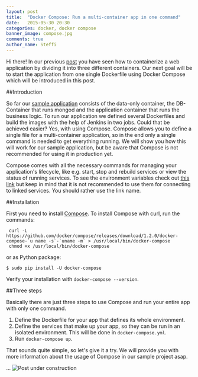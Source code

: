 ```yaml
---
layout: post
title:  "Docker Compose: Run a multi-container app in one command"
date:   2015-05-30 20:30
categories: docker, docker compose
banner_image: compose.jpg
comments: true
author_name: Steffi
---
```


Hi there! In our previous [post](http://learning-continuous-deployment.github.io/docker/images/dockerfile/database/persistence/volumes/linking/container/2015/05/29/docker-and-databases/) you have seen how to containerize a web application by dividing it into three different containers. Our next goal will be to start the application from one single Dockerfile using Docker Compose which will be introduced in this post.  

<!--more-->

##Introduction

So far our [sample application](https://github.com/learning-continuous-deployment/java-mongodb-sample) consists of the data-only container, the DB-Container that runs mongod and the application container that runs the business logic. To run our application we defined several Dockerfiles and build the images with the help of Jenkins in two jobs. Could that be achieved easier? Yes, with using Compose. Compose allows you to define a single file for a multi-container application, so in the end only a single command is needed to get everything running. We will show you how this will work for our sample application, but be aware that Compose is not recommended for using it in production yet.

Compose comes with all the necessary commands for managing your application's lifecycle, like e.g. start, stop and rebuild services or view the status of running services. To see the environment variables check out [this link](https://docs.docker.com/compose/env/) but keep in mind that it is not recommended to use them for connecting to linked services. You should rather use the link name. 

##Installation

First you need to install [Compose](https://docs.docker.com/compose/install/). To install Compose with curl, run the commands:

     curl -L https://github.com/docker/compose/releases/download/1.2.0/docker-compose-`u name -s`-`uname -m` > /usr/local/bin/docker-compose
     chmod +x /usr/local/bin/docker-compose

or as Python package:

    $ sudo pip install -U docker-compose

Verify your installation with `docker-compose --version`.


##Three steps

Basically there are just three steps to use Compose and run your entire app with only one command. 

 1. Define the Dockerfile for your app that defines its whole environment.
 2. Define the services that make up your app, so they can be run in an isolated environment. This will be done in `docker-compose.yml`.
 3. Run `docker-compose up`. 

That sounds quite simple, so let's give it a try. We will provide you with more information about the usage of Compose in our sample project asap.

...
![Post under construction]({{site.url}}/assets/images/construction.jpg)